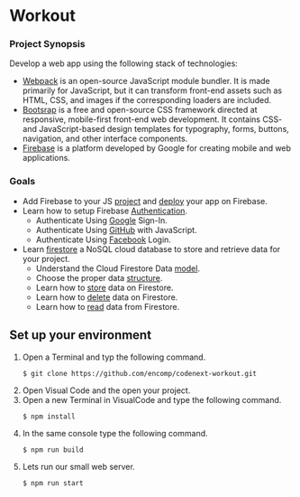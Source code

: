 # Workout

### Project Synopsis
Develop a web app using the following stack of technologies:
* [Webpack](https://webpack.js.org/) is an open-source JavaScript module bundler. It is made primarily for JavaScript, but it can transform front-end assets such as HTML, CSS, and images if the corresponding loaders are included. 
* [Bootsrap](https://getbootstrap.com/) is a free and open-source CSS framework directed at responsive, mobile-first front-end web development. It contains CSS- and JavaScript-based design templates for typography, forms, buttons, navigation, and other interface components.
* [Firebase](https://firebase.google.com/docs/web/setup) is a platform developed by Google for creating mobile and web applications.

### Goals
* Add Firebase to your JS [project](https://firebase.google.com/docs/web/setup) and [deploy](https://firebase.google.com/docs/hosting) your app on Firebase.
* Learn how to setup Firebase [Authentication](https://firebase.google.com/docs/auth). 
  * Authenticate Using [Google](https://firebase.google.com/docs/auth/web/google-signin) Sign-In.
  * Authenticate Using [GitHub](https://firebase.google.com/docs/auth/web/github-auth) with JavaScript.
  * Authenticate Using [Facebook](https://firebase.google.com/docs/auth/web/facebook-login) Login.
* Learn [firestore](https://firebase.google.com/docs/firestore) a NoSQL cloud database to store and retrieve data for your project.
  * Understand the Cloud Firestore Data [model](https://firebase.google.com/docs/firestore/data-model).
  * Choose the proper data [structure](https://firebase.google.com/docs/firestore/manage-data/structure-data).
  * Learn how to [store](https://firebase.google.com/docs/firestore/manage-data/add-data) data on Firestore.
  * Learn how to [delete](https://firebase.google.com/docs/firestore/manage-data/delete-data) data on Firestore.
  * Learn how to [read](https://firebase.google.com/docs/firestore/query-data/get-data) data from Firestore.

## Set up your environment

1. Open a Terminal and typ the following command.
   ```console 
   $ git clone https://github.com/encomp/codenext-workout.git
   ```
2. Open Visual Code and the open your project.
3. Open a new Terminal in VisualCode and type the following command.
   ```console
   $ npm install 
   ```
4. In the same console type the following command.
   ```console
   $ npm run build
   ```
5. Lets run our small web server.
   ```console
   $ npm run start
   ```

   
